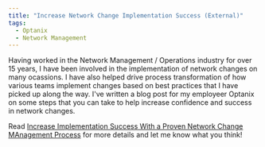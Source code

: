 ```yaml
---
title: "Increase Network Change Implementation Success (External)"
tags:
  - Optanix
  - Network Management
---
```


Having worked in the Network Management / Operations industry for over 15 years, I have been involved in the implementation of network changes on many ocassions. I have also helped drive process transformation of how various teams implement changes based on best practices that I have picked up along the way. I've written a blog post for my employeer Optanix on some steps that you can take to help increase confidence and success in network changes.

Read [Increase Implementation Success With a Proven Network Change MAnagement Process](https://www.optanix.com/increase-implementation-success-proven-network-change-management-process/) for more details and let me know what you think!
